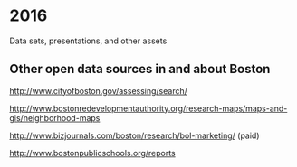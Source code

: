 # 2016
Data sets, presentations, and other assets

## Other open data sources in and about Boston

http://www.cityofboston.gov/assessing/search/

http://www.bostonredevelopmentauthority.org/research-maps/maps-and-gis/neighborhood-maps

http://www.bizjournals.com/boston/research/bol-marketing/ (paid)

http://www.bostonpublicschools.org/reports
